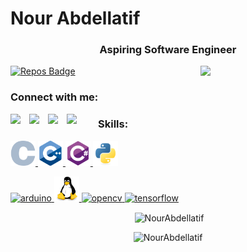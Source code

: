 <h1 align="left">Nour Abdellatif</h1>
<h3 align="center">Aspiring Software Engineer</h3>


<p align="center">
 
<img align='right' src='https://media.giphy.com/media/U5UlMfJSVg0bqPHVh7/giphy.gif' width='200"'>

<p align="left">

 [![Repos Badge](https://badges.pufler.dev/repos/NourAbdellatif)](https://badges.pufler.dev) 
 </p>



<h3 align="left"><b>Connect with me:</b></h3>
<p align="left">
<a href="https://www.linkedin.com/in/nourabdellatif/">
  <img align="left" width="30px" src="https://image.flaticon.com/icons/svg/2111/2111465.svg" draggable="false" />
</a> 
<a href="mailto:noor.abdelatif@gmail.com">
  <img align="left" width="30px" src="https://image.flaticon.com/icons/svg/732/732200.svg" draggable="false" />
</a>
 <a href="https://www.quora.com/profile/Nour-Abdelatif-1">
  <img align="left" width="30px" src="https://cdn4.iconfinder.com/data/icons/logos-and-brands/512/271_Quora_logo-512.png" draggable="false" />
</a>
  <a href="https://twitter.com/LlGHT0">
  <img align="left" width="50px" src="https://user-images.githubusercontent.com/49102241/113428240-be4e0280-93d6-11eb-86d9-98c4c4333d66.png" draggable="false" />
</a>
</p>
<p align="left">

 </p>
<h3 align="left"><b>Skills:</b></h3>
<p align="left">
  <a href="https://www.cprogramming.com/" target="_blank"> <img src="https://raw.githubusercontent.com/devicons/devicon/master/icons/c/c-original.svg" alt="c" width="40" height="40"/> </a> 
  <a href="https://www.w3schools.com/cpp/" target="_blank"> <img src="https://raw.githubusercontent.com/devicons/devicon/master/icons/cplusplus/cplusplus-original.svg" alt="cplusplus" width="40" height="40"/> </a> 
  <a href="https://www.w3schools.com/cs/" target="_blank"> <img src="https://raw.githubusercontent.com/devicons/devicon/master/icons/csharp/csharp-original.svg" alt="csharp" width="40" height="40"/> </a> 
<a href="https://www.python.org" target="_blank"> <img src="https://raw.githubusercontent.com/devicons/devicon/master/icons/python/python-original.svg" alt="python" width="40" height="40"/> </a>
 
 <a href="https://www.arduino.cc/" target="_blank"> <img src="https://cdn.worldvectorlogo.com/logos/arduino-1.svg" alt="arduino" width="40" height="40"/> </a>
  <a href="https://www.linux.org/" target="_blank"> <img src="https://raw.githubusercontent.com/devicons/devicon/master/icons/linux/linux-original.svg" alt="linux" width="40" height="40"/> </a> 
  </a> 
  <a href="https://opencv.org/" target="_blank"> <img src="https://www.vectorlogo.zone/logos/opencv/opencv-icon.svg" alt="opencv" width="40" height="40"/> </a> 
  <a href="https://www.tensorflow.org" target="_blank"> <img src="https://www.vectorlogo.zone/logos/tensorflow/tensorflow-icon.svg" alt="tensorflow" width="40" height="40"/> </a> 
  <!-- <a href="https://flutter.dev" target="_blank"> <img src="https://www.vectorlogo.zone/logos/flutterio/flutterio-icon.svg" alt="flutter" width="40" height="40"/> </a> -->
 <!-- <a href="https://git-scm.com/" target="_blank"> <img src="https://www.vectorlogo.zone/logos/git-scm/git-scm-icon.svg" alt="git" width="40" height="40"/> </a> -->

  </p>
<!-- 
<p><img align="center" src="https://github-readme-stats.vercel.app/api/top-langs?username=NourAbdellatif&theme=dracula&show_icons=true&locale=en&layout=compact" alt="NourAbdellatif" /></p> -->

<p align="center">&nbsp;<img align="center" src="https://github-readme-stats.vercel.app/api?username=NourAbdellatif&theme=dracula&show_icons=true&locale=en" alt="NourAbdellatif" /></p>


</b>
<p align="center">
    <img src="https://komarev.com/ghpvc/?username=NourAbdellatif&label=Profile%20views&color=0e75b6&style=flat" alt="NourAbdellatif" />
<p>

